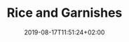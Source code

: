 ---
layout: recipe
date: 2019-08-17T11:51:24+02:00
draft: false    
title:  "Rice and Garnishes" # The title of your awesome recipe
image: awesome-recipe-image.jpg # Name of image in recipe bundle
imagecredit: https://placekitten.com/600/800 # URL to image source page, website, or creator
YouTubeID:  # The F2SYDXV1W1w part of https://www.youtube.com/watch?v=F2SYDXV1W1w
authorName: # Name of the recipe/article author
authorURL: # URL of their home website
sourceName: # Name of the source website
sourceURL: # Actual URL of the recipe itself
category: # The type of meal or course your recipe is about. For example: "dinner", "entree", or "dessert".
cuisine: # The region associated with your recipe. For example, "French", Mediterranean", or "American".
tags: # You don't have to have 3, feel free to have 10, 1, or none
  - rice
  - spring onion
yield: 8
prepTime: 15
cookTime: 45

ingredients:
- 1 ¼ cup jasmine brown rice (or any variety of long-grain brown rice)
- 2 to 3 green onions/chives, sliced into thin rounds (green and white parts)
- Handful cilantro, torn
- Handful peanuts, crushed
- Sriracha/rooster sauce on the side (optional)
directions:
- Bring a large pot of water to boil.
- Once the water is boiling, pour in the rice and give it a stir. Boil the rice for 30 minutes, then turn off the heat and drain the rice. -  - - Return the rice to the pot and cover the pot. Let the rice steam that way for 10 minutes. Remove the lid, fluff the rice with a fork and season with salt to taste.
---